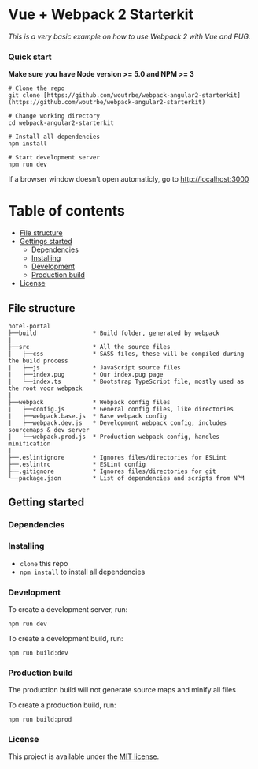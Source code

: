 # Vue + Webpack 2 Starterkit

*This is a very basic example on how to use Webpack 2 with Vue and PUG.*

### Quick start
**Make sure you have Node version >= 5.0 and NPM >= 3**

```
# Clone the repo
git clone [https://github.com/woutrbe/webpack-angular2-starterkit](https://github.com/woutrbe/webpack-angular2-starterkit)

# Change working directory
cd webpack-angular2-starterkit

# Install all dependencies
npm install

# Start development server
npm run dev
```

If a browser window doesn't open automaticly, go to [http://localhost:3000](http://localhost:3000)

# Table of contents
* [File structure](#file-structure)
* [Gettings started](#getting-started)
	* [Dependencies](#dependencies)
	* [Installing](#installing)
	* [Development](#development)
	* [Production build](#production-build)
* [License](#license)

## File structure

```
hotel-portal
├──build                * Build folder, generated by webpack
|
├──src                  * All the source files
|   ├──css              * SASS files, these will be compiled during the build process
|   ├──js               * JavaScript source files
|   ├──index.pug        * Our index.pug page
|   └──index.ts         * Bootstrap TypeScript file, mostly used as the root voor webpack
|
├──webpack              * Webpack config files
|   ├──config.js        * General config files, like directories
|   ├──webpack.base.js  * Base webpack config
|   ├──webpack.dev.js   * Development webpack config, includes sourcemaps & dev server
|   └──webpack.prod.js  * Production webpack config, handles minification
|
├──.eslintignore        * Ignores files/directories for ESLint
├──.eslintrc            * ESLint config
├──.gitignore           * Ignores files/directories for git
└──package.json         * List of dependencies and scripts from NPM
```

## Getting started

### Dependencies

### Installing

* `clone` this repo
* `npm install` to install all dependencies

### Development

To create a development server, run:

`npm run dev`

To create a development build, run:

`npm run build:dev`

### Production build

The production build will not generate source maps and minify all files

To create a production build, run:

`npm run build:prod`

### License

This project is available under the [MIT license](http://opensource.org/licenses/MIT).
